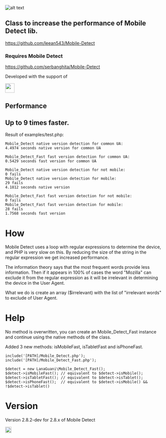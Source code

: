 ![alt text](https://i.imgur.com/dep9jTz.png)



## Class to increase the performance of Mobile Detect lib.

https://github.com/leean543/Mobile-Detect

### Requires Mobile Detect
https://github.com/serbanghita/Mobile-Detect

Developed with the support of

[<img  height="30" src="https://signup.saucelabs.com/static/654e56cd1f352549040b86c70e38d345.png">](https://saucelabs.com/)


## Performance
## Up to 9 times faster.

Result of examples/test.php:

    Mobile_Detect native version detection for common UA:
    4.4974 seconds native version for common UA

    Mobile_Detect_Fast fast version detection for common UA:
    0.5429 seconds fast version for common UA

    Mobile_Detect native version detection for not mobile:
    0 fails
    Mobile_Detect native version detection for mobile:
    29 fails
    4.1812 seconds native version

    Mobile_Detect_Fast fast version detection for not mobile:
    0 fails
    Mobile_Detect_Fast fast version detection for mobile:
    28 fails
    1.7568 seconds fast version

# How
Mobile Detect uses a loop with regular expressions to determine the device, and PHP is very slow on this. By reducing the size of the string in the regular expression we get increased performance.

The information theory says that the most frequent words provide less information. Then if it appears in 100% of cases the word "Mozilla" can exclude it from the regular expression as it will be irrelevant in determining the device in the User Agent.

What we do is create an array ($irrelevant) with the list of "irrelevant words" to exclude of User Agent.

# Help
No method is overwritten, you can create an Mobile_Detect_Fast instance and continue using the native methods of the class.

Added 3 new methods: isMobileFast, isTabletFast and isPhoneFast.

    include('[PATH]/Mobile_Detect.php');
    include('[PATH]/Mobile_Detect_Fast.php');

    $detect = new LanaGuani\Mobile_Detect_Fast();
    $detect->isMobileFast(); // equivalent to $detect->isMobile();
    $detect->isTabletFast(); // equivalent to $detect->isTablet();
    $detect->isPhoneFast();  // equivalent to $detect->isMobile() && !$detect->isTablet()

# Version
Version 2.8.2-dev for 2.8.x of Mobile Detect


[<img  height="20" src="https://www.lambdatest.com/static/images/logo.svg">](https://www.lambdatest.com/)

